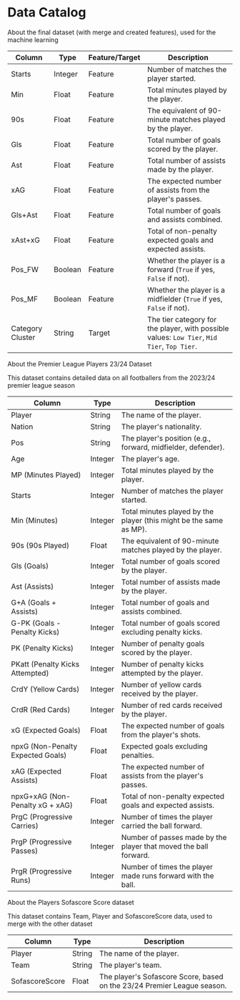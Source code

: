 # Data Catalog

About the final dataset (with merge and created features), used for the machine learning

| Column          | Type    | Feature/Target | Description                                                                 |
|-----------------|---------|----------------|-----------------------------------------------------------------------------|
| Starts          | Integer | Feature        | Number of matches the player started.                                       |
| Min             | Float   | Feature        | Total minutes played by the player.                                         |
| 90s             | Float   | Feature        | The equivalent of 90-minute matches played by the player.                   |
| Gls             | Float   | Feature        | Total number of goals scored by the player.                                 |
| Ast             | Float   | Feature        | Total number of assists made by the player.                                 |
| xAG             | Float   | Feature        | The expected number of assists from the player's passes.                    |
| Gls+Ast         | Float   | Feature        | Total number of goals and assists combined.                                 |
| xAst+xG         | Float   | Feature        | Total of non-penalty expected goals and expected assists.                   |
| Pos_FW          | Boolean | Feature        | Whether the player is a forward (`True` if yes, `False` if not).             |
| Pos_MF          | Boolean | Feature        | Whether the player is a midfielder (`True` if yes, `False` if not).         |
| Category Cluster| String  | Target         | The tier category for the player, with possible values: `Low Tier`, `Mid Tier`, `Top Tier`.|




About the Premier League Players 23/24 Dataset

This dataset contains detailed data on all footballers from the 2023/24 premier league season



| Column                         | Type    | Description                                                            |
|--------------------------------|---------|------------------------------------------------------------------------|
| Player                         | String  | The name of the player.                                                |
| Nation                         | String  | The player's nationality.                                              |
| Pos                            | String  | The player's position (e.g., forward, midfielder, defender).           |
| Age                            | Integer | The player's age.                                                      |
| MP (Minutes Played)            | Integer | Total minutes played by the player.                                    |
| Starts                         | Integer | Number of matches the player started.                                  |
| Min (Minutes)                  | Integer | Total minutes played by the player (this might be the same as MP).    |
| 90s (90s Played)               | Float   | The equivalent of 90-minute matches played by the player.              |
| Gls (Goals)                    | Integer | Total number of goals scored by the player.                            |
| Ast (Assists)                  | Integer | Total number of assists made by the player.                            |
| G+A (Goals + Assists)          | Integer | Total number of goals and assists combined.                            |
| G-PK (Goals - Penalty Kicks)   | Integer | Total number of goals scored excluding penalty kicks.                  |
| PK (Penalty Kicks)             | Integer | Number of penalty goals scored by the player.                         |
| PKatt (Penalty Kicks Attempted)| Integer | Number of penalty kicks attempted by the player.                      |
| CrdY (Yellow Cards)           | Integer | Number of yellow cards received by the player.                        |
| CrdR (Red Cards)              | Integer | Number of red cards received by the player.                           |
| xG (Expected Goals)           | Float   | The expected number of goals from the player's shots.                  |
| npxG (Non-Penalty Expected Goals) | Float | Expected goals excluding penalties.                                  |
| xAG (Expected Assists)         | Float   | The expected number of assists from the player's passes.              |
| npxG+xAG (Non-Penalty xG + xAG) | Float | Total of non-penalty expected goals and expected assists.              |
| PrgC (Progressive Carries)    | Integer | Number of times the player carried the ball forward.                  |
| PrgP (Progressive Passes)     | Integer | Number of passes made by the player that moved the ball forward.      |
| PrgR (Progressive Runs)       | Integer | Number of times the player made runs forward with the ball.           |


About the Players Sofascore Score dataset

This dataset contains Team, Player and SofascoreScore data, used to merge with the other dataset


| Column                         | Type    | Description                                                            |
|--------------------------------|---------|------------------------------------------------------------------------|
| Player                         | String  | The name of the player.                                                |
| Team                           | String  | The player's team.                                                     |
| SofascoreScore                 | Float   | The player's Sofascore Score, based on the 23/24 Premier League season.|
